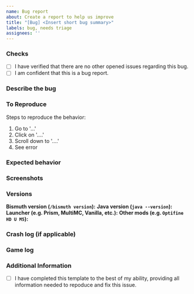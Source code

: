```yaml
---
name: Bug report
about: Create a report to help us improve
title: "[Bug] <Insert short bug summary>"
labels: bug, needs triage
assignees: ''
---
```


<!-- Thanks for taking your time to make a bug report! Please take your time and try to fill out the
following information as best as you can. This helps us efficiently fix this issue. <3 -->

### Checks
- [ ] I have verified that there are no other opened issues regarding this bug. <!-- If there are, please add a comment to that issue. -->
- [ ] I am confident that this is a bug report. <!-- For mod incompatibilties, please use the other template. -->

### Describe the bug
<!-- A clear and concise description of what the bug is. -->

### To Reproduce

Steps to reproduce the behavior:
1. Go to '...'
2. Click on '....'
3. Scroll down to '....'
4. See error

### Expected behavior
<!-- A clear and concise description of what you expected to happen. -->

### Screenshots
<!-- You can use GitHub's "Attach Files" feature, or upload them to an external site such as Imgur. -->

### Versions

**Bismuth version (`/bismuth version`):** 
**Java version (`java --version`):** 
**Launcher (e.g. Prism, MultiMC, Vanilla, etc.):** 
**Other mods (e.g. `Optifine HD U M5`):** 

### Crash log (if applicable)
<!-- This can be found in `.minecraft/crash-reports/crash-xxx-client.txt` -->
<!-- You can upload it as a file, upload it to a site like https://mclo.gs, or directly inline in this document (please wrap it in ```) -->

### Game log
<!-- This is at `.minecraft/logs/latest.log`, or `.minecraft/logs/xxx.log.gz`. -->
<!-- You can upload it as a file, upload it to a site like https://mclo.gs, or directly inline in this document (please wrap it in ```) -->

### Additional Information
<!-- If you aren't using the default settings for the associated module, please specify the settings here. -->



<!-- Thank you for filling this out! Once you are certain that you have completed this template completely, tick the box below. -->
- [ ] I have completed this template to the best of my ability, providing all information needed to repoduce and fix this issue.
